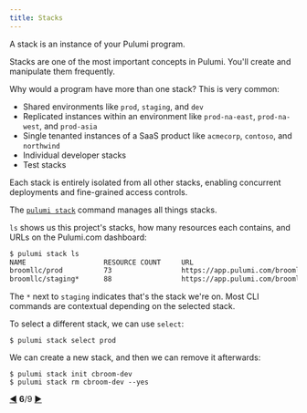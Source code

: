 ```yaml
---
title: Stacks
---
```


A stack is an instance of your Pulumi program.

Stacks are one of the most important concepts in Pulumi.  You'll create and manipulate them frequently.

Why would a program have more than one stack?  This is very common:

* Shared environments like `prod`, `staging`, and `dev`
* Replicated instances within an environment like `prod-na-east`, `prod-na-west`, and `prod-asia`
* Single tenanted instances of a SaaS product like `acmecorp`, `contoso`, and `northwind` 
* Individual developer stacks
* Test stacks

Each stack is entirely isolated from all other stacks, enabling concurrent deployments and fine-grained access controls.

The [`pulumi stack`](/reference/cli/pulumi_stack) command manages all things stacks.

`ls` shows us this project's stacks, how many resources each contains, and URLs on the Pulumi.com dashboard:

```bash
$ pulumi stack ls
NAME                   RESOURCE COUNT     URL
broomllc/prod          73                 https://app.pulumi.com/broomllc/prod
broomllc/staging*      88                 https://app.pulumi.com/broomllc/staging
```

The `*` next to `staging` indicates that's the stack we're on.  Most CLI commands are contextual depending on the
selected stack.

To select a different stack, we can use `select`:

```
$ pulumi stack select prod
```

We can create a new stack, and then we can remove it afterwards:

```
$ pulumi stack init cbroom-dev
$ pulumi stack rm cbroom-dev --yes
```

<div class="tour-nav">
    <a class="tour-button enabled" href="basics-packages.html" title="Packages">◀</a>
    <span class="tour-index"><strong>6</strong>/9</span>
    <a class="tour-button enabled" href="basics-configuration.html" title="Configuration">▶</a>
</div>
